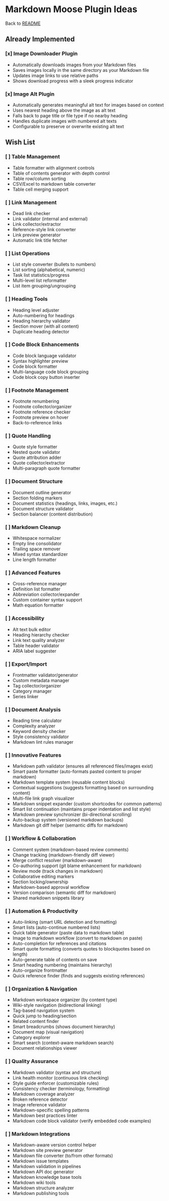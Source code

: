 # Markdown Moose Plugin Ideas

Back to [README](../README.md)

## Already Implemented

### [x] Image Downloader Plugin

- Automatically downloads images from your Markdown files
- Saves images locally in the same directory as your Markdown file
- Updates image links to use relative paths
- Shows download progress with a sleek progress indicator

### [x]  Image Alt Plugin

- Automatically generates meaningful alt text for images based on context
- Uses nearest heading above the image as alt text
- Falls back to page title or file type if no nearby heading
- Handles duplicate images with numbered alt texts
- Configurable to preserve or overwrite existing alt text

## Wish List

### [ ] Table Management

- Table formatter with alignment controls
- Table of contents generator with depth control
- Table row/column sorting
- CSV/Excel to markdown table converter
- Table cell merging support

### [ ] Link Management

- Dead link checker
- Link validator (internal and external)
- Link collector/extractor
- Reference-style link converter
- Link preview generator
- Automatic link title fetcher

### [ ] List Operations

- List style converter (bullets to numbers)
- List sorting (alphabetical, numeric)
- Task list statistics/progress
- Multi-level list reformatter
- List item grouping/ungrouping

### [ ] Heading Tools

- Heading level adjuster
- Auto-numbering for headings
- Heading hierarchy validator
- Section mover (with all content)
- Duplicate heading detector

### [ ] Code Block Enhancements

- Code block language validator
- Syntax highlighter preview
- Code block formatter
- Multi-language code block grouping
- Code block copy button inserter

### [ ] Footnote Management

- Footnote renumbering
- Footnote collector/organizer
- Footnote reference checker
- Footnote preview on hover
- Back-to-reference links

### [ ] Quote Handling

- Quote style formatter
- Nested quote validator
- Quote attribution adder
- Quote collector/extractor
- Multi-paragraph quote formatter

### [ ] Document Structure

- Document outline generator
- Section folding markers
- Document statistics (headings, links, images, etc.)
- Document structure validator
- Section balancer (content distribution)

### [ ] Markdown Cleanup

- Whitespace normalizer
- Empty line consolidator
- Trailing space remover
- Mixed syntax standardizer
- Line length formatter

### [ ] Advanced Features

- Cross-reference manager
- Definition list formatter
- Abbreviation collector/expander
- Custom container syntax support
- Math equation formatter

### [ ] Accessibility

- Alt text bulk editor
- Heading hierarchy checker
- Link text quality analyzer
- Table header validator
- ARIA label suggester

### [ ] Export/Import

- Frontmatter validator/generator
- Custom metadata manager
- Tag collector/organizer
- Category manager
- Series linker

### [ ] Document Analysis

- Reading time calculator
- Complexity analyzer
- Keyword density checker
- Style consistency validator
- Markdown lint rules manager

### [ ] Innovative Features

- Markdown path validator (ensures all referenced files/images exist)
- Smart paste formatter (auto-formats pasted content to proper markdown)
- Markdown template system (reusable content blocks)
- Contextual suggestions (suggests formatting based on surrounding content)
- Multi-file link graph visualizer
- Markdown snippet expander (custom shortcodes for common patterns)
- Smart list continuation (maintains proper indentation and list style)
- Markdown preview synchronizer (bi-directional scrolling)
- Auto-backup system (versioned markdown backups)
- Markdown git diff helper (semantic diffs for markdown)

### [ ] Workflow & Collaboration

- Comment system (markdown-based review comments)
- Change tracking (markdown-friendly diff viewer)
- Merge conflict resolver (markdown-aware)
- Co-authoring support (git blame enhancement for markdown)
- Review mode (track changes in markdown)
- Collaborative editing markers
- Section locking/ownership
- Markdown-based approval workflow
- Version comparison (semantic diff for markdown)
- Shared markdown snippets library

### [ ] Automation & Productivity

- Auto-linking (smart URL detection and formatting)
- Smart lists (auto-continue numbered lists)
- Quick table generator (paste data to markdown table)
- Image to markdown workflow (convert to markdown on paste)
- Auto-completion for references and citations
- Smart quote formatting (converts quotes to blockquotes based on length)
- Auto-generate table of contents on save
- Smart heading numbering (maintains hierarchy)
- Auto-organize frontmatter
- Quick reference finder (finds and suggests existing references)

### [ ] Organization & Navigation

- Markdown workspace organizer (by content type)
- Wiki-style navigation (bidirectional linking)
- Tag-based navigation system
- Quick jump to heading/section
- Related content finder
- Smart breadcrumbs (shows document hierarchy)
- Document map (visual navigation)
- Category explorer
- Smart search (context-aware markdown search)
- Document relationships viewer

### [ ] Quality Assurance

- Markdown validator (syntax and structure)
- Link health monitor (continuous link checking)
- Style guide enforcer (customizable rules)
- Consistency checker (terminology, formatting)
- Markdown coverage analyzer
- Broken reference detector
- Image reference validator
- Markdown-specific spelling patterns
- Markdown best practices linter
- Markdown code block validator (verify embedded code examples)

### [ ] Markdown Integrations

- Markdown-aware version control helper
- Markdown site preview generator
- Markdown file converter (to/from other formats)
- Markdown issue templates
- Markdown validation in pipelines
- Markdown API doc generator
- Markdown knowledge base tools
- Markdown wiki tools
- Markdown structure analyzer
- Markdown publishing tools
